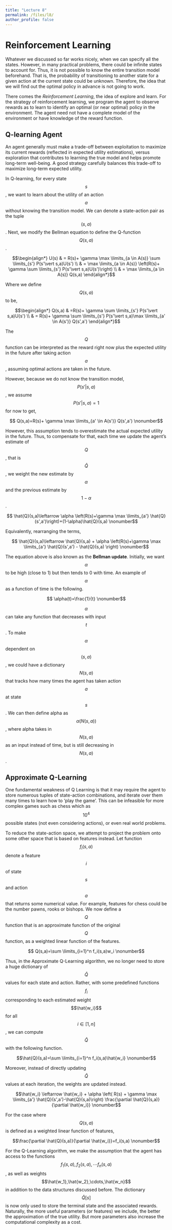 ```yaml
---
title: "Lecture 8"
permalink: /files/l8/
author_profile: false
---
```


# Reinforcement Learning

Whatever we discussed so far works nicely, when we can specify all the
states. However, in many practical problems, there could be infinite
states to account for. Thus, it is not possible to know the entire
transition model beforehand. That is, the probability of transitioning
to another state for a given action at the current state could be
unknown. Therefore, the idea that we will find out the optimal policy in
advance is not going to work.

There comes the *Reinforcement Learning*, the idea of explore and learn.
For the strategy of reinforcement learning, we program the agent to
observe rewards as to learn to identify an optimal (or near optimal)
policy in the environment. The agent need not have a complete model of
the environment or have knowledge of the reward function.

## Q-learning Agent

An agent generally must make a trade-off between exploitation to
maximize its current rewards (reflected in expected utility
estimations), versus exploration that contributes to learning the true
model and helps promote long-term well-being. A good strategy carefully
balances this trade-off to maximize long-term expected utility.

In Q-learning, for every state $$s$$, we want to learn about the utility
of an action $$a$$ without knowing the transition model. We can denote a
state-action pair as the tuple $$(s,a)$$. Next, we modify the Bellman
equation to define the Q-function $$Q(s,a)$$.

$$\begin{align*} U(s) & = R(s)+ \gamma \max \limits_{a \in A(s)} \sum \limits_{s'} P(s'\vert s,a)U(s') \\ & = \max \limits_{a \in A(s)} \left(R(s)+ \gamma  \sum \limits_{s'} P(s'\vert s,a)U(s')\right) \\ & = \max \limits_{a \in A(s)} Q(s,a) \end{align*}$$

Where we define $$Q(s,a)$$ to be,

$$\begin{align*} Q(s,a) & =R(s)+ \gamma  \sum \limits_{s'} P(s'\vert s,a)U(s') \\ & = R(s)+ \gamma  \sum \limits_{s'} P(s'\vert s,a)\max \limits_{a' \in A(s')} Q(s',a') \end{align*}$$

The $$Q$$ function can be interpreted as the reward right now plus the
expected utility in the future after taking action $$a$$, assuming
optimal actions are taken in the future.

However, because we do not know the transition model, $$P(s' \vert s,a)$$, we
assume $$P(s' \vert s,a)=1$$ for now to get,

$$ Q(s,a)=R(s)+ \gamma \max \limits_{a' \in A(s')} Q(s',a')  \nonumber$$

However, this assumption tends to overestimate the actual expected
utility in the future. Thus, to compensate for that, each time we update
the agent’s estimate of $$Q$$, that is $$\hat{Q}$$, we weight the new
estimate by $$\alpha$$ and the previous estimate by $$1-\alpha$$.

$$ \hat{Q}(s,a)\leftarrow \alpha \left(R(s)+\gamma \max \limits_{a'} \hat{Q}(s',a')\right)+(1-\alpha)\hat{Q}(s,a)  \nonumber$$

Equivalently, rearranging the terms,

$$ \hat{Q}(s,a)\leftarrow \hat{Q}(s,a) + \alpha \left(R(s)+\gamma \max \limits_{a'} \hat{Q}(s',a') - \hat{Q}(s,a) \right) \nonumber$$

The equation above is also known as the **Bellman update**. Initially,
we want $$\alpha$$ to be high (close to 1) but then tends to 0 with
time. An example of $$\alpha$$ as a function of time is the following.

$$ \alpha(t)=\frac{1}{t} \nonumber$$

$$\alpha$$ can take any function that decreases with input $$t$$. To
make $$\alpha$$ dependent on $$(s,a)$$, we could have a dictionary
$$N(s,a)$$ that tracks how many times the agent has taken action $$a$$
at state $$s$$. We can then define alpha as $$\alpha(N(s,a))$$, where
alpha takes in $$N(s,a)$$ as an input instead of time, but is still
decreasing in $$N(s,a)$$.

## Approximate Q-Learning

One fundamental weakness of Q Learning is that it may require the agent
to store numerous tuples of state-action combinations, and iterate over
them many times to learn how to ‘play the game’. This can be infeasible
for more complex games such as chess which as $$10^4$$ possible states
(not even considering actions), or even real world problems.

To reduce the state-action space, we attempt to project the problem onto
some other space that is based on features instead. Let function
$$f_i(s,a)$$ denote a feature $$i$$ of state $$s$$ and action $$a$$ that
returns some numerical value. For example, features for chess could be
the number pawns, rooks or bishops. We now define a $$Q$$ function that
is an approximate function of the original $$Q$$ function, as a weighted
linear function of the features.

$$ Q(s,a)=\sum \limits_{i=1}^n f_i(s,a)w_i \nonumber$$

Thus, in the Approximate Q-Learning algorithm, we no longer need to
store a huge dictionary of $$\hat{Q}$$ values for each state and action.
Rather, with some predefined functions $$f_i$$ corresponding to each
estimated weight $$\hat{w_i}$$ for all $$i\in [1,n]$$, we can compute
$$\hat{Q}$$ with the following function.

$$\hat{Q}(s,a)=\sum \limits_{i=1}^n f_i(s,a)\hat{w_i} \nonumber$$

Moreover, instead of directly updating $$\hat{Q}$$ values at each
iteration, the weights are updated instead.

$$\hat{w_i} \leftarrow \hat{w_i} + \alpha \left( R(s) + \gamma \max \limits_{a'} \hat{Q}(s',a')-\hat{Q}(s,a)\right) \frac{\partial \hat{Q}(s,a)}{\partial \hat{w_i}} \nonumber$$

For the case where $$Q(s,a)$$ is defined as a weighted linear function
of features,

$$\frac{\partial \hat{Q}(s,a)}{\partial \hat{w_i}}=f_i(s,a) \nonumber$$

For the Q-Learning algorithm, we make the assumption that the agent has
access to the functions $$f_1(s,a),f_2(s,a), \cdots f_n(s,a)$$, as well
as weights $$\hat{w_1},\hat{w_2},\cdots,\hat{w_n}$$ in addition to the
data structures discussed before. The dictionary $$\hat{Q}[s]$$ is now
only used to store the terminal state and the associated rewards.
Naturally, the more useful parameters (or features) we include, the
better the approximation of the true utility. But more parameters also
increase the computational complexity as a cost.
